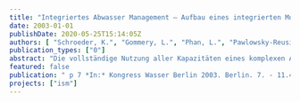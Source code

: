 ```yaml
---
title: "Integriertes Abwasser Management – Aufbau eines integrierten Modells zur Optimierung des Berliner Abwasser Systems"
date: 2003-01-01
publishDate: 2020-05-25T15:14:05Z
authors: [ "Schroeder, K.", "Gommery, L.", "Phan, L.", "Pawlowsky-Reusing, E.", "Jacobi, D." ]
publication_types: ["0"]
abstract: "Die vollständige Nutzung aller Kapazitäten eines komplexen Abwassersystems, bestehend aus Kanalnetzen, Speicher- und Kontrolleinrichtungen, Drucknetzen und Kläranlagen, speziell im Regenwetterfall ist eine zentrale Aufgabe zur Minimierung von Schmutzfrachtentlastungen in die Vorfluter. Mit dem Ziel der Reduzierung der Gewässerbelastung in Berlin wurde 2000 das Projekt „Integrated Sewage Management (Integriertes Abwasser Management)“ gestarted. Die zentrale Idee des Projektes ist der Einsatz integrierter Simulationssoftware zur Untersuchung verschiedenster Management-Szenarien und hierauf die Definition und Anwendung eines integrierten Steuerungskonzeptes für den Betrieb des Abwassersystems. Besondere Aufmerksamkeit ist auf die Mischkanalisation gerichtet, die auf Grund von Entlastungen über Regenüberläufe ein potentielles Risiko der Gewässerbelastung in sich birgt. Zugleich bietet hier der Einsatz von Steuerungseinrichtungen zur Aktivierung von zusätzlichem Kanalstauraum ein beträchtliches Optimierungspotenzial für das System. Der Artikel gibt einen Überblick über das laufende Projekt. Die Voruntersuchung zur Steuerungswürdigkeit des Systems, der Modellaufbau und die Kalibrierung, sowie die Ziele des Projektes werden dargelegt."
featured: false
publication: " p 7 *In:* Kongress Wasser Berlin 2003. Berlin. 7. - 11.4.2003"
projects: ["ism"]
---
```


